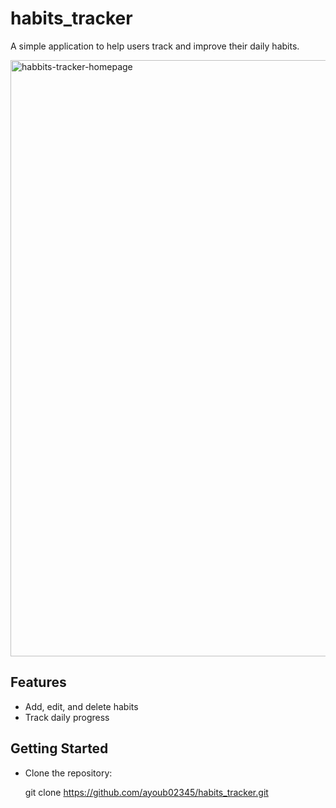 # habits_tracker



A simple application to help users track and improve their daily habits.

<img width="954" alt="habbits-tracker-homepage" src="https://github.com/user-attachments/assets/87d68974-65ef-4715-ba32-5264bd6247de" />


## Features
- Add, edit, and delete habits
- Track daily progress


## Getting Started

- Clone the repository:
   
   git clone https://github.com/ayoub02345/habits_tracker.git
   

